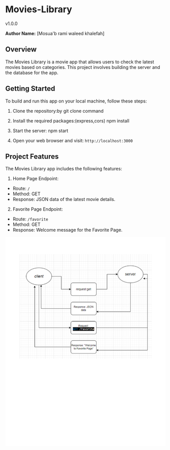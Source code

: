# Movies-Library
 v1.0.0

**Author Name:** [Mosua'b rami waleed khalefah]

## Overview
The Movies Library is a movie app that allows users to check the latest movies based on categories. This project involves building the server and the database for the app.

## Getting Started
To build and run this app on your local machine, follow these steps:

1. Clone the repository:by git clone command

2. Install the required packages:(express,cors) npm install

3. Start the server: npm start

4. Open your web browser and visit: `http://localhost:3000`

## Project Features
The Movies Library app includes the following features:

1. Home Page Endpoint:
- Route: `/`
- Method: GET
- Response: JSON data of the latest movie details.

2. Favorite Page Endpoint:
- Route: `/favorite`
- Method: GET
- Response: Welcome message for the Favorite Page.

![WRRC Diagram](assets/llaabb1111.png)
